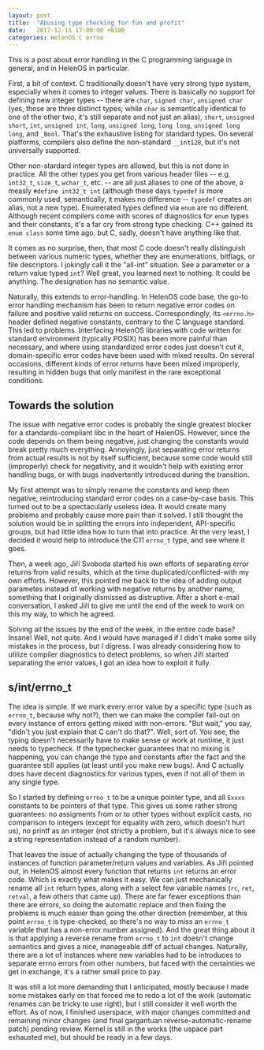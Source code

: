 ```yaml
---
layout: post
title:  "Abusing type checking for fun and profit"
date:   2017-12-11 17:00:00 +0100
categories: HelenOS C errno
---
```


This is a post about error handling in the C programming language in general,
and in HelenOS in particular.

First, a bit of context. C traditionally doesn't have very strong type system,
especially when it comes to integer values. There is basically no support for
defining new integer types -- there are `char`, `signed char`, `unsigned char`
(yes, those are three distinct types; while `char` is semantically identical
to one of the other two, it's still separate and not just an alias), `short`,
`unsigned short`, `int`, `unsigned int`, `long`, `unsigned long`, `long long`,
`unsigned long long`, and `_Bool`. That's the exhaustive listing for standard
types. On several platforms, compilers also define the non-standard `__int128`,
but it's not universally supported.

Other non-stardard integer types are
allowed, but this is not done in practice. All the other types you get from
various header files -- e.g. `int32_t`, `size_t`, `wchar_t`, etc. -- are all
just aliases to one of the above, a measly `#define int32_t int` (although
these days `typedef` is more commonly used, semantically, it makes no difference
-- `typedef` creates an alias, not a new type). Enumerated types defined via
`enum` are no different. Although recent compilers come with scores of
diagnostics for `enum` types and their constants, it's a far cry from strong
type checking. C++ gained its `enum class` some time ago, but C, sadly, doesn't
have anything like that.

It comes as no surprise, then, that most C code doesn't really distinguish
between various numeric types, whether they are enumerations, bitflags, or
file descriptors. I jokingly call it the "all-int" situation. See a parameter
or a return value typed `int`? Well great, you learned next to nothing. It
could be anything. The designation has no semantic value.

Naturally, this extends to error-handling. In HelenOS code base, the go-to
error handling mechanism has been to return negative error codes on failure
and positive valid returns on success. Correspondingly, its `<errno.h>`
header defined negative constants, contrary to the C language standard.
This led to problems. Interfacing HelenOS libraries with code written for
standard environment (typically POSIX) has been more painful than necessary,
and where using standardized error codes just doesn't cut it, domain-specific
error codes have been used with mixed results. On several occasions, different
kinds of error returns have been mixed improperly, resulting in hidden bugs
that only manifest in the rare exceptional conditions.

## Towards the solution

The issue with negative error codes is probably the single greatest blocker
for a standards-compliant libc in the heart of HelenOS. However, since the code
depends on them being negative, just changing the constants would break pretty
much everything. Annoyingly, just separating error returns from actual results
is not by itself sufficient, because some code would still (improperly) check
for negativity, and it wouldn't help with existing error handling bugs, or
with bugs inadvertently introduced during the transition.

My first attempt was to simply rename the constants and keep them negative,
reintroducing standard error codes on a case-by-case basis. This turned out
to be a spectacularly useless idea. It would create many problems and probably
cause more pain than it solved. I still thought the solution would be in
splitting the errors into independent, API-specific groups, but had little
idea how to turn that into practice. At the very least, I decided it would
help to introduce the C11 `errno_t` type, and see where it goes.

Then, a week ago, Jiří Svoboda started his own efforts of separating error
returns from valid results, which at the time duplicated/conflicted-with my own
efforts. However, this pointed me back to the idea of adding output parametes
instead of working with negative returns by another name, something that I
originally dismissed as distruptive.
After a short e-mail conversation, I asked Jiří to give me until the
end of the week to work on this my way, to which he agreed.

Solving all the issues by the end of the week, in the entire code base?
Insane! Well, not quite. And I would have managed if I didn't make some silly
mistakes in the process, but I digress. I was already considering how to utilize
compiler diagnostics to detect problems, so when Jiří started separating the
error values, I got an idea how to exploit it fully.

## s/int/errno_t

The idea is simple. If we mark every error value by a specific type (such as
`errno_t`, because why not?), then we can make the compiler fail-out on every
instance of errors getting mixed with non-errors. "But wait," you say, "didn't
you just explain that C can't do that?". Well, sort of. You see, the typing
doesn't necessarily have to make sense or work at runtime, it just needs to
typecheck. If the typechecker guarantees that no mixing is happening, you
can change the type and constants after the fact and the guarantee still
applies (at least until you make new bugs). And C actually does have decent
diagnostics for various types, even if not all of them in any single type.

So I started by defining `errno_t` to be a unique pointer type, and all `Exxxx`
constants to be pointers of that type. This gives us some rather strong
guarantees: no assigments from or to other types without explicit casts,
no comparison to integers (except for equality with zero, which doesn't hurt
us), no printf as an integer (not strictly a problem, but it's always nice to
see a string representation instead of a random number).

That leaves the issue of actually changing the type of thousands of instances
of function parameter/return values and variables. As Jiří pointed out, in
HelenOS almost every function that returns `int` returns an error code. Which is
exactly what makes it easy. We can just mechanically rename all `int` return
types, along with a select few variable names (`rc`, `ret`, `retval`, a few
others that came up). There are far fewer exceptions than there are errors,
so doing the automatic replace and then fixing the problems is much easier than
going the other direction (remember, at this point `errno_t` is type-checked,
so there's no way to miss an `errno_t` variable that has a non-error number
assigned). And the great thing about it is that applying a reverse rename from
`errno_t` to `int` doesn't change semantics and gives a nice, manageable diff
of actual changes. Naturally, there are a lot of instances where new variables
had to be introduces to separate errno errors from other numbers, but faced with
the certainties we get in exchange, it's a rather small price to pay.

It was still a lot more demanding that I anticipated, mostly because I made
some mistakes early on that forced me to redo a lot of the work (automatic
renames can be tricky to use right), but I still consider it well worth the
effort. As of now, I finished userspace, with major changes committed and
remaining minor changes (and final gargantuan reverse-automatic-rename patch)
pending review. Kernel is still in the works (the uspace part exhausted me),
but should be ready in a few days.






